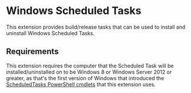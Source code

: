 # Windows Scheduled Tasks

This extension provides build/release tasks that can be used to install and uninstall Windows Scheduled Tasks.


## Requirements

This extension requires the computer that the Scheduled Task will be installed/uninstalled on to be Windows 8 or Windows Server 2012 or greater, as that's the first version of Windows that introduced the [ScheduledTasks PowerShell cmdlets](https://docs.microsoft.com/en-us/powershell/module/scheduledtasks/?view=win10-ps) that this extension uses.